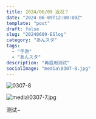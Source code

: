 ```yaml
---
title: 2024/06/09 近况？
date: "2024-06-09T12:00:00Z"
template: "post"
draft: false
slug: "20240609-ESlog"
category: "あんスタ"
tags:
  - "手游"
  - "あんスタ"
description: "再启用测试"
socialImage: "media\0307-8.jpg"
---
```


![0307-8](media\0307-8.jpg)

![media\0307-7.jpg](media\0307-7.jpg)

测试~